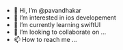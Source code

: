 - 👋 Hi, I’m @pavandhakar
- 👀 I’m interested in ios developement
- 🌱 I’m currently learning swiftUI
- 💞️ I’m looking to collaborate on ...
- 📫 How to reach me ...

<!---
pavandhakar/pavandhakar is a ✨ special ✨ repository because its `README.md` (this file) appears on your GitHub profile.
You can click the Preview link to take a look at your changes.
--->

